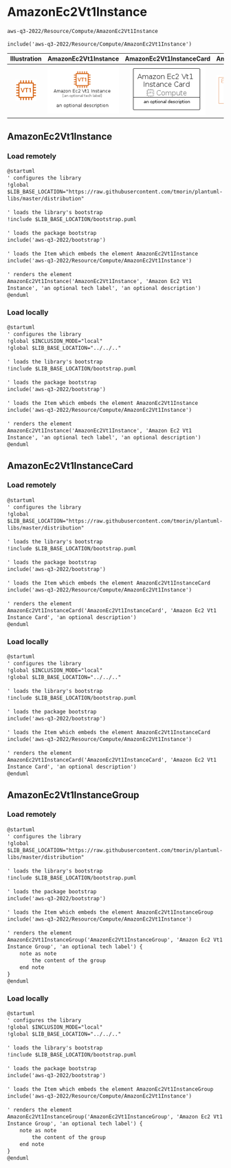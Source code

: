 # AmazonEc2Vt1Instance


```text
aws-q3-2022/Resource/Compute/AmazonEc2Vt1Instance
```

```text
include('aws-q3-2022/Resource/Compute/AmazonEc2Vt1Instance')
```



| Illustration | AmazonEc2Vt1Instance | AmazonEc2Vt1InstanceCard | AmazonEc2Vt1InstanceGroup |
| :---: | :---: | :---: | :---: |
| ![illustration for Illustration](../../../aws-q3-2022/Resource/Compute/AmazonEc2Vt1Instance.png) | ![illustration for AmazonEc2Vt1Instance](../../../aws-q3-2022/Resource/Compute/AmazonEc2Vt1Instance.Local.png) | ![illustration for AmazonEc2Vt1InstanceCard](../../../aws-q3-2022/Resource/Compute/AmazonEc2Vt1InstanceCard.Local.png) | ![illustration for AmazonEc2Vt1InstanceGroup](../../../aws-q3-2022/Resource/Compute/AmazonEc2Vt1InstanceGroup.Local.png) |




## AmazonEc2Vt1Instance

### Load remotely
```plantuml
@startuml
' configures the library
!global $LIB_BASE_LOCATION="https://raw.githubusercontent.com/tmorin/plantuml-libs/master/distribution"

' loads the library's bootstrap
!include $LIB_BASE_LOCATION/bootstrap.puml

' loads the package bootstrap
include('aws-q3-2022/bootstrap')

' loads the Item which embeds the element AmazonEc2Vt1Instance
include('aws-q3-2022/Resource/Compute/AmazonEc2Vt1Instance')

' renders the element
AmazonEc2Vt1Instance('AmazonEc2Vt1Instance', 'Amazon Ec2 Vt1 Instance', 'an optional tech label', 'an optional description')
@enduml
```

### Load locally
```plantuml
@startuml
' configures the library
!global $INCLUSION_MODE="local"
!global $LIB_BASE_LOCATION="../../.."

' loads the library's bootstrap
!include $LIB_BASE_LOCATION/bootstrap.puml

' loads the package bootstrap
include('aws-q3-2022/bootstrap')

' loads the Item which embeds the element AmazonEc2Vt1Instance
include('aws-q3-2022/Resource/Compute/AmazonEc2Vt1Instance')

' renders the element
AmazonEc2Vt1Instance('AmazonEc2Vt1Instance', 'Amazon Ec2 Vt1 Instance', 'an optional tech label', 'an optional description')
@enduml
```

## AmazonEc2Vt1InstanceCard

### Load remotely
```plantuml
@startuml
' configures the library
!global $LIB_BASE_LOCATION="https://raw.githubusercontent.com/tmorin/plantuml-libs/master/distribution"

' loads the library's bootstrap
!include $LIB_BASE_LOCATION/bootstrap.puml

' loads the package bootstrap
include('aws-q3-2022/bootstrap')

' loads the Item which embeds the element AmazonEc2Vt1InstanceCard
include('aws-q3-2022/Resource/Compute/AmazonEc2Vt1Instance')

' renders the element
AmazonEc2Vt1InstanceCard('AmazonEc2Vt1InstanceCard', 'Amazon Ec2 Vt1 Instance Card', 'an optional description')
@enduml
```

### Load locally
```plantuml
@startuml
' configures the library
!global $INCLUSION_MODE="local"
!global $LIB_BASE_LOCATION="../../.."

' loads the library's bootstrap
!include $LIB_BASE_LOCATION/bootstrap.puml

' loads the package bootstrap
include('aws-q3-2022/bootstrap')

' loads the Item which embeds the element AmazonEc2Vt1InstanceCard
include('aws-q3-2022/Resource/Compute/AmazonEc2Vt1Instance')

' renders the element
AmazonEc2Vt1InstanceCard('AmazonEc2Vt1InstanceCard', 'Amazon Ec2 Vt1 Instance Card', 'an optional description')
@enduml
```

## AmazonEc2Vt1InstanceGroup

### Load remotely
```plantuml
@startuml
' configures the library
!global $LIB_BASE_LOCATION="https://raw.githubusercontent.com/tmorin/plantuml-libs/master/distribution"

' loads the library's bootstrap
!include $LIB_BASE_LOCATION/bootstrap.puml

' loads the package bootstrap
include('aws-q3-2022/bootstrap')

' loads the Item which embeds the element AmazonEc2Vt1InstanceGroup
include('aws-q3-2022/Resource/Compute/AmazonEc2Vt1Instance')

' renders the element
AmazonEc2Vt1InstanceGroup('AmazonEc2Vt1InstanceGroup', 'Amazon Ec2 Vt1 Instance Group', 'an optional tech label') {
    note as note
        the content of the group
    end note
}
@enduml
```

### Load locally
```plantuml
@startuml
' configures the library
!global $INCLUSION_MODE="local"
!global $LIB_BASE_LOCATION="../../.."

' loads the library's bootstrap
!include $LIB_BASE_LOCATION/bootstrap.puml

' loads the package bootstrap
include('aws-q3-2022/bootstrap')

' loads the Item which embeds the element AmazonEc2Vt1InstanceGroup
include('aws-q3-2022/Resource/Compute/AmazonEc2Vt1Instance')

' renders the element
AmazonEc2Vt1InstanceGroup('AmazonEc2Vt1InstanceGroup', 'Amazon Ec2 Vt1 Instance Group', 'an optional tech label') {
    note as note
        the content of the group
    end note
}
@enduml
```

